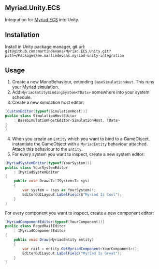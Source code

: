 ## Myriad.Unity.ECS

Integration for [Myriad ECS](https://github.com/martindevans/Myriad.ECS) into Unity.

## Installation

Install in Unity package manager, git url: `git@github.com:martindevans/Myriad.ECS.Unity.git?path=/Packages/me.martindevans.myriad-unity-integration`

## Usage

1. Create a new MonoBehaviour, extending `BaseSimulationHost`. This runs your Myriad simulation.
2. Add `MyriadEntityBindingSystem<TData>` somewhere into your system schedule.
3. Create a new simulation host editor:

```csharp
[CustomEditor(typeof(SimulationHost))]
public class SimulationHostEditor
    : BaseSimulationHostEditor<SimulationHost, TData>
{
}
```

4. When you create an `Entity` which you want to bind to a GameObject, instantiate the GameObject with a `MyriadEntity` behaviour attached. Attach this behaviour to the `Entity`.
5. For every system you want to inspect, create a new system editor:

```csharp
[MyriadSystemEditor(typeof(YourSystem))]
public class YourSystemEditor
    : IMyriadSystemEditor
{
    public void Draw<T>(ISystem<T> sys)
    {
        var system = (sys as YourSystem)!;
        EditorGUILayout.LabelField($"Myriad Is Cool");
    }
}
```

For every component you want to inspect, create a new component editor:

```csharp
[MyriadComponentEditor(typeof(YourComponent))]
public class PagedRailEditor
    : IMyriadComponentEditor
{
    public void Draw(MyriadEntity entity)
    {
        var rail = entity.GetMyriadComponent<YourComponent>();
        EditorGUILayout.LabelField("Myriad Is Great");
    }
}
```